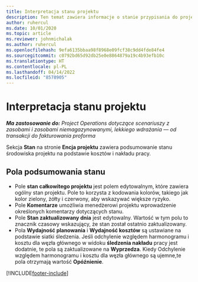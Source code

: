 ```yaml
---
title: Interpretacja stanu projektu
description: Ten temat zawiera informacje o stanie przypisania do projektów w rozwiązaniu Dynamics 365 Project Operations.
author: ruhercul
ms.date: 10/01/2020
ms.topic: article
ms.reviewer: johnmichalak
ms.author: ruhercul
ms.openlocfilehash: 9efa6135bbaa98f8968e09fcf38c9dd4fde84fe4
ms.sourcegitcommit: c0792bd65d92db25e0e8864879a19c4b93efb10c
ms.translationtype: HT
ms.contentlocale: pl-PL
ms.lasthandoff: 04/14/2022
ms.locfileid: "8578905"
---
```

# <a name="understand-project-status"></a>Interpretacja stanu projektu

_**Ma zastosowanie do:** Project Operations dotyczące scenariuszy z zasobami i zasobami niemagazynowanymi, lekkiego wdrażania — od transakcji do fakturowania proforma_


Sekcja **Stan** na stronie **Encja projektu** zawiera podsumowanie stanu środowiska projektu na podstawie kosztów i nakładu pracy.


## <a name="status-summary-fields"></a>Pola podsumowania stanu

- Pole **stan całkowitego projektu** jest polem edytowalnym, które zawiera ogólny stan projektu. Pole to korzysta z kodowania kolorów, takiego jak kolor zielony, żółty i czerwony, aby wskazywać większe ryzyko. 
- Pole **Komentarze** umożliwia menedżerowi projektu wprowadzenie określonych komentarzy dotyczących stanu. 
- Pole **Stan zaktualizowany dnia** jest edytowalny. Wartość w tym polu to znacznik czasowy wskazujący, że stan został ostatnio zaktualizowany.
- Pola **Wydajność planowania** i **Wydajność kosztów** są ustawiane na podstawie siatki śledzenia. Jeśli odchylenie względem harmonogramu i kosztu dla węzła głównego w widoku **śledzenia nakładu** pracy jest dodatnie, te pola są zaktualizowane na **Wyprzedza**. Kiedy Odchylenie względem harmonogramu i kosztu dla węzła głównego są ujemne,te pola otrzymają wartość **Opóźnienie**.


[!INCLUDE[footer-include](../includes/footer-banner.md)]